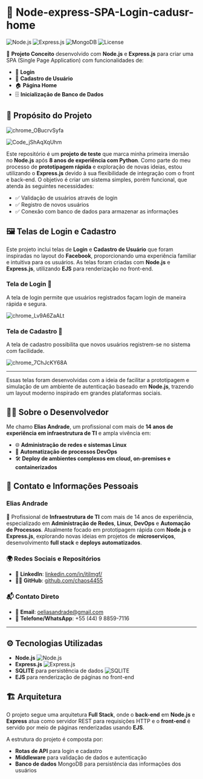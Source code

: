 # 🌟 Node-express-SPA-Login-cadusr-home

![Node.js](https://img.shields.io/badge/Node.js-v18.16.0-green?style=flat&logo=node.js) ![Express.js](https://img.shields.io/badge/Express.js-v4.18.1-lightgrey?style=flat&logo=express) ![MongoDB](https://img.shields.io/badge/MongoDB-v6.0-brightgreen?style=flat&logo=mongodb) ![License](https://img.shields.io/badge/license-MIT-blue.svg) 

🔧 **Projeto Conceito** desenvolvido com **Node.js** e **Express.js** para criar uma SPA (Single Page Application) com funcionalidades de:
- 🔑 **Login**
- 📝 **Cadastro de Usuário**
- 🏠 **Página Home**
- 🗄️ **Inicialização de Banco de Dados**

## 🎯 Propósito do Projeto

![chrome_OBucrvSyfa](https://github.com/user-attachments/assets/d4fc1877-29b9-4238-8240-e34746e63792)

![Code_jShAqXqUhm](https://github.com/user-attachments/assets/d3911d01-b542-4b3f-82a0-6d44678c9fbd)

Este repositório é um **projeto de teste** que marca minha primeira imersão no **Node.js** após **8 anos de experiência com Python**. Como parte do meu processo de **prototipagem rápida** e exploração de novas ideias, estou utilizando o **Express.js** devido à sua flexibilidade de integração com o front e back-end. O objetivo é criar um sistema simples, porém funcional, que atenda às seguintes necessidades:
- ✅ Validação de usuários através de login
- ✅ Registro de novos usuários
- ✅ Conexão com banco de dados para armazenar as informações

## 🖼️ Telas de Login e Cadastro

Este projeto inclui telas de **Login** e **Cadastro de Usuário** que foram inspiradas no layout do **Facebook**, proporcionando uma experiência familiar e intuitiva para os usuários. As telas foram criadas com **Node.js** e **Express.js**, utilizando **EJS** para renderização no front-end.

### Tela de Login 🔑
A tela de login permite que usuários registrados façam login de maneira rápida e segura.


![chrome_Lv9A6ZaALt](https://github.com/user-attachments/assets/3b65e0ed-765c-4e30-97d6-f895f3aa2888)

### Tela de Cadastro 📝
A tela de cadastro possibilita que novos usuários registrem-se no sistema com facilidade.


![chrome_7ChJcKY68A](https://github.com/user-attachments/assets/bee42111-7383-4a6d-bf03-4abd861bdb81)

---

Essas telas foram desenvolvidas com a ideia de facilitar a prototipagem e simulação de um ambiente de autenticação baseado em **Node.js**, trazendo um layout moderno inspirado em grandes plataformas sociais.


## 🧑‍💻 Sobre o Desenvolvedor

Me chamo **Elias Andrade**, um profissional com mais de **14 anos de experiência em infraestrutura de TI** e ampla vivência em:
- 🌐 **Administração de redes e sistemas Linux**
- 🚀 **Automatização de processos DevOps**
- 🛠️ **Deploy de ambientes complexos em cloud, on-premises e containerizados**

## 📇 Contato e Informações Pessoais

### Elias Andrade

🔧 Profissional de **Infraestrutura de TI** com mais de 14 anos de experiência, especializado em **Administração de Redes**, **Linux**, **DevOps** e **Automação de Processos**. Atualmente focado em prototipagem rápida com **Node.js** e **Express.js**, explorando novas ideias em projetos de **microserviços**, desenvolvimento **full stack** e **deploys automatizados**. 

### 🌍 Redes Sociais e Repositórios
- 💼 **LinkedIn**: [linkedin.com/in/itilmgf/](https://www.linkedin.com/in/itilmgf/)
- 🧑‍💻 **GitHub**: [github.com/chaos4455](https://github.com/chaos4455)

### 📬 Contato Direto
- 📧 **Email**: [oeliasandrade@gmail.com](mailto:oeliasandrade@gmail.com)
- 📱 **Telefone/WhatsApp**: +55 (44) 9 8859-7116

---

## ⚙️ Tecnologias Utilizadas

- **Node.js** ![Node.js](https://img.shields.io/badge/-Node.js-333333?style=flat&logo=node.js)
- **Express.js** ![Express.js](https://img.shields.io/badge/-Express.js-333333?style=flat&logo=express)
- **SQLITE** para persistência de dados ![SQLITE](https://img.shields.io/badge/-SQLITE-333333?style=flat&logo=SQLITE)
- **EJS** para renderização de páginas no front-end

## 🏗️ Arquitetura

O projeto segue uma arquitetura **Full Stack**, onde o **back-end** em **Node.js** e **Express** atua como servidor REST para requisições HTTP e o **front-end** é servido por meio de páginas renderizadas usando **EJS**.

A estrutura do projeto é composta por:
- **Rotas de API** para login e cadastro
- **Middleware** para validação de dados e autenticação
- **Banco de dados** MongoDB para persistência das informações dos usuários

